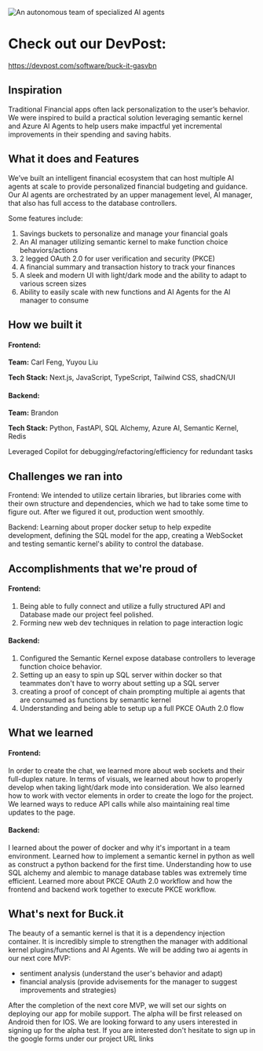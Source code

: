 ![An autonomous team of specialized AI agents](https://github.com/user-attachments/assets/9d09cc0c-19b9-4fd9-8fd7-17acf97f798f)

# Check out our DevPost:

https://devpost.com/software/buck-it-gasvbn

## Inspiration

Traditional Financial apps often lack personalization to the user’s behavior. We were inspired to build a practical solution leveraging semantic kernel and Azure AI Agents to help users make impactful yet incremental improvements in their spending and saving habits. 

## What it does and Features

We’ve built an intelligent financial ecosystem that can host multiple AI agents at scale to provide personalized financial budgeting and guidance. Our AI agents are orchestrated by an upper management level, AI manager, that also has full access to the database controllers.

Some features include:

1. Savings buckets to personalize and manage your financial goals
2. An AI manager utilizing semantic kernel to make function choice behaviors/actions
3. 2 legged OAuth 2.0 for user verification and security (PKCE)
4. A financial summary and transaction history to track your finances
5. A sleek and modern UI with light/dark mode and the ability to adapt to various screen sizes
6. Ability to easily scale with new functions and AI Agents for the AI manager to consume

## How we built it

#### Frontend: 

**Team:** Carl Feng, Yuyou Liu

**Tech Stack:** Next.js, JavaScript, TypeScript, Tailwind CSS, shadCN/UI

#### Backend:

**Team:** Brandon

**Tech Stack:** Python, FastAPI, SQL Alchemy, Azure AI, Semantic Kernel, Redis

Leveraged Copilot for debugging/refactoring/efficiency for redundant tasks

## Challenges we ran into

Frontend: 
We intended to utilize certain libraries, but libraries come with their own structure and dependencies, which we had to take some time to figure out. After we figured it out, production went smoothly.

Backend: Learning about proper docker setup to help expedite development, defining the SQL model for the app, creating a WebSocket and testing semantic kernel's ability to control the database.

## Accomplishments that we're proud of

#### Frontend: 

1. Being able to fully connect and utilize a fully structured API and Database made our project feel polished.
2. Forming new web dev techniques in relation to page interaction logic 

#### Backend:

1. Configured the Semantic Kernel expose database controllers to leverage function choice behavior.
2. Setting up an easy to spin up SQL server within docker so that teammates don't have to worry about setting up a SQL server
3. creating a proof of concept of chain prompting multiple ai agents that are consumed as functions by semantic kernel
4. Understanding and being able to setup up a full PKCE OAuth 2.0 flow

## What we learned

#### Frontend: 

In order to create the chat, we learned more about web sockets and their full-duplex nature. In terms of visuals, we learned about how to properly develop when taking light/dark mode into consideration. We also learned how to work with vector elements in order to create the logo for the project. We learned ways to reduce API calls while also maintaining real time updates to the page.

#### Backend: 

I learned about the power of docker and why it's important in a team environment. Learned how to implement a semantic kernel in python as well as construct a python backend for the first time. Understanding how to use SQL alchemy and alembic to manage database tables was extremely time efficient. Learned more about PKCE OAuth 2.0 workflow and how the frontend and backend work together to execute PKCE workflow.

## What's next for Buck.it

The beauty of a semantic kernel is that it is a dependency injection container. It is incredibly simple to strengthen the manager with additional kernel plugins/functions and AI Agents. We will be adding two ai agents in our next core MVP:

- sentiment analysis (understand the user's behavior and adapt)
- financial analysis (provide advisements for the manager to suggest improvements and strategies)

After the completion of the next core MVP, we will set our sights on deploying our app for mobile support. The alpha will be first released on Android then for IOS. We are looking forward to any users interested in signing up for the alpha test. If you are interested don't hesitate to sign up in the google forms under our project URL links


